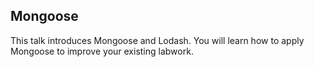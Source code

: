 ## Mongoose
This talk introduces  Mongoose and Lodash. You will learn how to apply Mongoose to improve  your existing labwork. 